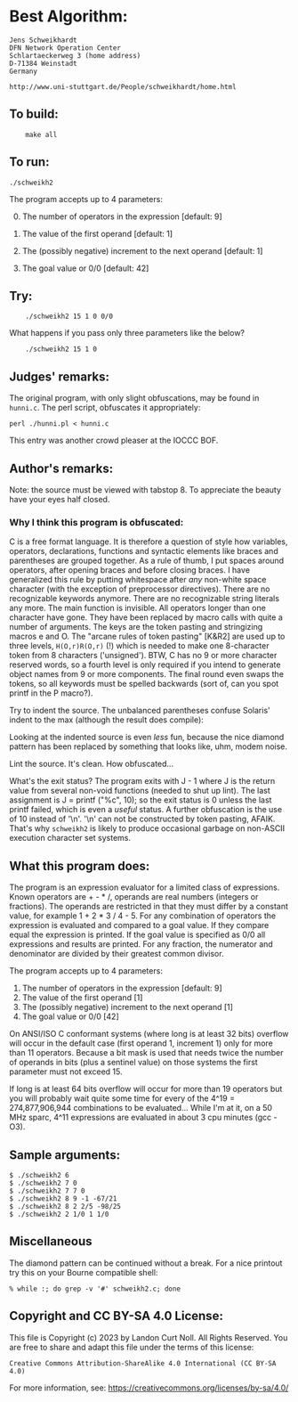 # Best Algorithm:

    Jens Schweikhardt
    DFN Network Operation Center
    Schlartaeckerweg 3 (home address)
    D-71384 Weinstadt
    Germany

    http://www.uni-stuttgart.de/People/schweikhardt/home.html

## To build:

        make all

## To run:

	./schweikh2

The program accepts up to 4 parameters:

0. The number of operators in the expression [default: 9]

1. The value of the first operand [default: 1]

2. The (possibly negative) increment to the next operand [default: 1]

3. The goal value or 0/0 [default: 42]


## Try:

        ./schweikh2 15 1 0 0/0

What happens if you pass only three parameters like the below?

        ./schweikh2 15 1 0

## Judges' remarks:


The original program, with only slight obfuscations, may be found
in `hunni.c`.  The perl script, obfuscates it appropriately:

	perl ./hunni.pl < hunni.c

This entry was another crowd pleaser at the IOCCC BOF.

## Author's remarks:

Note: the source must be viewed with tabstop 8. To appreciate the
beauty have your eyes half closed.

### Why I think this program is obfuscated:

C is a free format language. It is therefore a question of style how
variables, operators, declarations, functions and syntactic elements
like braces and parentheses are grouped together. As a rule of thumb,
I put spaces around operators, after opening braces and before closing
braces. I have generalized this rule by putting whitespace after *any*
non-white space character (with the exception of preprocessor directives).
There are no recognizable keywords anymore. There are no recognizable
string literals any more. The main function is invisible. All operators
longer than one character have gone. They have been replaced by macro
calls with quite a number of arguments. The keys are the token pasting
and stringizing macros e and O. The "arcane rules of token pasting"
[K&R2] are used up to three levels, `H(O,r)R(O,r)` (!) which is needed to make
one 8-character token from 8 characters ('unsigned'). BTW, C has no 9 or
more character reserved words, so a fourth level is only required if
you intend to generate object names from 9 or more components. The final
round even swaps the tokens, so all keywords must be spelled backwards
(sort of, can you spot printf in the P macro?).

Try to indent the source. The unbalanced parentheses confuse Solaris'
indent to the max (although the result does compile):

Looking at the indented source is even *less* fun, because the nice
diamond pattern has been replaced by something that looks like, uhm,
modem noise. 

Lint the source. It's clean. How obfuscated...

What's the exit status? The program exits with J - 1 where J is the
return value from several non-void functions (needed to shut up
lint). The last assignment is J = printf ("%c", 10); so the exit
status is 0 unless the last printf failed, which is even a *useful*
status. A further obfuscation is the use of 10 instead of '\n'.
'\n' can not be constructed by token pasting, AFAIK. That's why `schweikh2`
is likely to produce occasional garbage on non-ASCII execution character
set systems.


What this program does:
-----------------------

The program is an expression evaluator for a limited class of
expressions. Known operators are + - * /, operands are real numbers
(integers or fractions). The operands are restricted in that they must
differ by a constant value, for example 1 + 2 * 3 / 4 - 5. For any
combination of operators the expression is evaluated and compared to a
goal value. If they compare equal the expression is printed. If the goal
value is specified as 0/0 all expressions and results are printed. For
any fraction, the numerator and denominator are divided by their
greatest common divisor. 

The program accepts up to 4 parameters:
 1) The number of operators in the expression [default: 9]
 2) The value of the first operand [1]
 3) The (possibly negative) increment to the next operand [1]
 4) The goal value or 0/0 [42]

On ANSI/ISO C conformant systems (where long is at least 32 bits)
overflow will occur in the default case (first operand 1, increment 1)
only for more than 11 operators. Because a bit mask is used that needs
twice the number of operands in bits (plus a sentinel value) on those
systems the first parameter must not exceed 15. 

If long is at least 64 bits overflow will occur for more than 19
operators but you will probably wait quite some time for every of the
4^19 = 274,877,906,944 combinations to be evaluated... While I'm at it,
on a 50 MHz sparc, 4^11 expressions are evaluated in about 3 cpu
minutes (gcc -O3). 

Sample arguments:
-----------------

    $ ./schweikh2 6
    $ ./schweikh2 7 0
    $ ./schweikh2 7 7 0 
    $ ./schweikh2 8 9 -1 -67/21
    $ ./schweikh2 8 2 2/5 -98/25
    $ ./schweikh2 2 1/0 1 1/0

Miscellaneous
-------------

The diamond pattern can be continued without a break. 
For a nice printout try this on your Bourne compatible shell:


	% while :; do grep -v '#' schweikh2.c; done

## Copyright and CC BY-SA 4.0 License:

This file is Copyright (c) 2023 by Landon Curt Noll.  All Rights Reserved.
You are free to share and adapt this file under the terms of this license:

    Creative Commons Attribution-ShareAlike 4.0 International (CC BY-SA 4.0)

For more information, see: https://creativecommons.org/licenses/by-sa/4.0/

